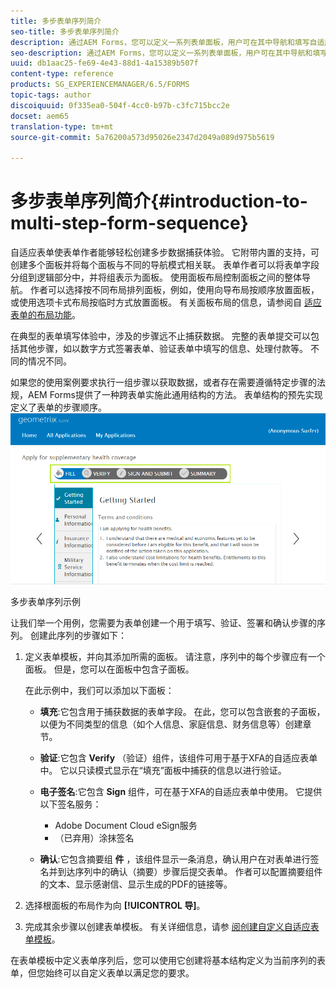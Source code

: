 ```yaml
---
title: 多步表单序列简介
seo-title: 多步表单序列简介
description: 通过AEM Forms，您可以定义一系列表单面板，用户可在其中导航和填写自适应表单。
seo-description: 通过AEM Forms，您可以定义一系列表单面板，用户可在其中导航和填写自适应表单。
uuid: db1aac25-fe69-4e43-88d1-4a15389b507f
content-type: reference
products: SG_EXPERIENCEMANAGER/6.5/FORMS
topic-tags: author
discoiquuid: 0f335ea0-504f-4cc0-b97b-c3fc715bcc2e
docset: aem65
translation-type: tm+mt
source-git-commit: 5a76200a573d95026e2347d2049a089d975b5619

---
```



# 多步表单序列简介{#introduction-to-multi-step-form-sequence}

自适应表单使表单作者能够轻松创建多步数据捕获体验。 它附带内置的支持，可创建多个面板并将每个面板与不同的导航模式相关联。 表单作者可以将表单字段分组到逻辑部分中，并将组表示为面板。 使用面板布局控制面板之间的整体导航。 作者可以选择按不同布局排列面板，例如，使用向导布局按顺序放置面板，或使用选项卡式布局按临时方式放置面板。 有关面板布局的信息，请参阅自 [适应表单的布局功能](../../forms/using/layout-capabilities-adaptive-forms.md)。

在典型的表单填写体验中，涉及的步骤远不止捕获数据。 完整的表单提交可以包括其他步骤，如以数字方式签署表单、验证表单中填写的信息、处理付款等。 不同的情况不同。

如果您的使用案例要求执行一组步骤以获取数据，或者存在需要遵循特定步骤的法规，AEM Forms提供了一种跨表单实施此通用结构的方法。 表单结构的预先实现定义了表单的步骤顺序。 ![多步表单序列示例](assets/formpipeline.png)

多步表单序列示例

让我们举一个用例，您需要为表单创建一个用于填写、验证、签署和确认步骤的序列。 创建此序列的步骤如下：

1. 定义表单模板，并向其添加所需的面板。 请注意，序列中的每个步骤应有一个面板。 但是，您可以在面板中包含子面板。

   在此示例中，我们可以添加以下面板：

   * **填充**:它包含用于捕获数据的表单字段。 在此，您可以包含嵌套的子面板，以便为不同类型的信息（如个人信息、家庭信息、财务信息等）创建章节。

   * **验证**:它包含 **Verify** （验证）组件，该组件可用于基于XFA的自适应表单中。 它以只读模式显示在“填充”面板中捕获的信息以进行验证。

   * **电子签名**:它包含 **Sign** 组件，可在基于XFA的自适应表单中使用。 它提供以下签名服务：

      * Adobe Document Cloud eSign服务
      * （已弃用）涂抹签名
   * **确认**:它包含摘要组 **件** ，该组件显示一条消息，确认用户在对表单进行签名并到达序列中的确认（摘要）步骤后提交表单。 作者可以配置摘要组件的文本、显示感谢信、显示生成的PDF的链接等。


1. 选择根面板的布局作为向 **[!UICONTROL 导]**。
1. 完成其余步骤以创建表单模板。 有关详细信息，请参 [阅创建自定义自适应表单模板](../../forms/using/custom-adaptive-forms-templates.md)。

在表单模板中定义表单序列后，您可以使用它创建将基本结构定义为当前序列的表单，但您始终可以自定义表单以满足您的要求。

